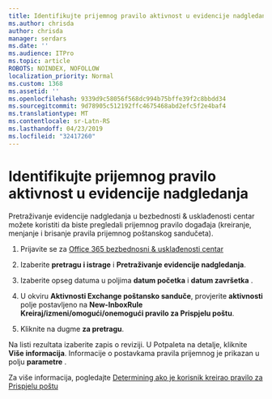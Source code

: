 ```yaml
---
title: Identifikujte prijemnog pravilo aktivnost u evidencije nadgledanja
ms.author: chrisda
author: chrisda
manager: serdars
ms.date: ''
ms.audience: ITPro
ms.topic: article
ROBOTS: NOINDEX, NOFOLLOW
localization_priority: Normal
ms.custom: 1368
ms.assetid: ''
ms.openlocfilehash: 9339d9c58056f568dc994b75bffe39f2c8bbdd34
ms.sourcegitcommit: 9d78905c512192ffc4675468abd2efc5f2e4baf4
ms.translationtype: MT
ms.contentlocale: sr-Latn-RS
ms.lasthandoff: 04/23/2019
ms.locfileid: "32417260"
---
```

# <a name="identify-inbox-rule-activity-in-audit-logs"></a>Identifikujte prijemnog pravilo aktivnost u evidencije nadgledanja

Pretraživanje evidencije nadgledanja u bezbednosti & usklađenosti centar možete koristiti da biste pregledali prijemnog pravilo događaja (kreiranje, menjanje i brisanje pravila prijemnog poštanskog sandučeta).

1. Prijavite se za [Office 365 bezbednosni & usklađenosti centar](https://protection.office.com/)

2. Izaberite **pretragu i istrage** i **Pretraživanje evidencije nadgledanja**.

3. Izaberite opseg datuma u poljima **datum početka** i **datum završetka** .

4. U okviru **Aktivnosti Exchange poštansko sanduče**, provjerite **aktivnosti** polje postavljeno na **New-InboxRule Kreiraj/izmeni/omogući/onemogući pravilo za Prispjelu poštu**.

5. Kliknite na dugme **za pretragu**.

Na listi rezultata izaberite zapis o reviziji. U Potpaleta na detalje, kliknite **Više informacija**. Informacije o postavkama pravila prijemnog je prikazan u polju **parametre** .

Za više informacija, pogledajte [Determining ako je korisnik kreirao pravilo za Prispjelu poštu](https://docs.microsoft.com//office365/securitycompliance/auditing-troubleshooting-scenarios#determining-if-a-user-created-an-inbox-rule)
